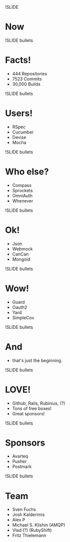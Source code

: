 !SLIDE
# Now

!SLIDE bullets
# Facts!
* 444 Repositories
* 7523 Commits
* 30,000 Builds

!SLIDE bullets
# Users!
* RSpec
* Cucumber
* Devise
* Mocha

!SLIDE bullets
# Who else?
* Compass
* Sprockets
* OmniAuth
* Whenever

!SLIDE bullets
# Ok!
* Json
* Webmock
* CanCan
* Mongoid

!SLIDE bullets
# Wow!
* Guard
* Oauth2
* Yard
* SimpleCov

!SLIDE bullets
# And
* that's just the beginning.

!SLIDE bullets
# LOVE!
* Github, Rails, Rubinius, (?)
* Tons of free boxes!
* Great sponsors!

!SLIDE bullets
# Sponsors
* Avarteq
* Pusher
* Postmark

!SLIDE bullets
# Team
* Sven Fuchs
* Josh Kalderimis
* Alex P
* Michael S. Klishin (AMQP)
* Vlad (?) (RubyShift)
* Fritz Thielemann

